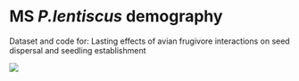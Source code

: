 # MS *P.lentiscus* demography

Dataset and code for: Lasting effects of avian frugivore interactions on seed dispersal and seedling establishment

![](figs/Fig.1.png)